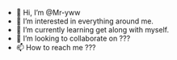 - 👋 Hi, I’m @Mr-yww
- 👀 I’m interested in everything around me.
- 🌱 I’m currently learning get along with myself.
- 💞️ I’m looking to collaborate on ???
- 📫 How to reach me ???

<!---
Mr-yww/Mr-yww is a ✨ special ✨ repository because its `README.md` (this file) appears on your GitHub profile.
You can click the Preview link to take a look at your changes.
--->
